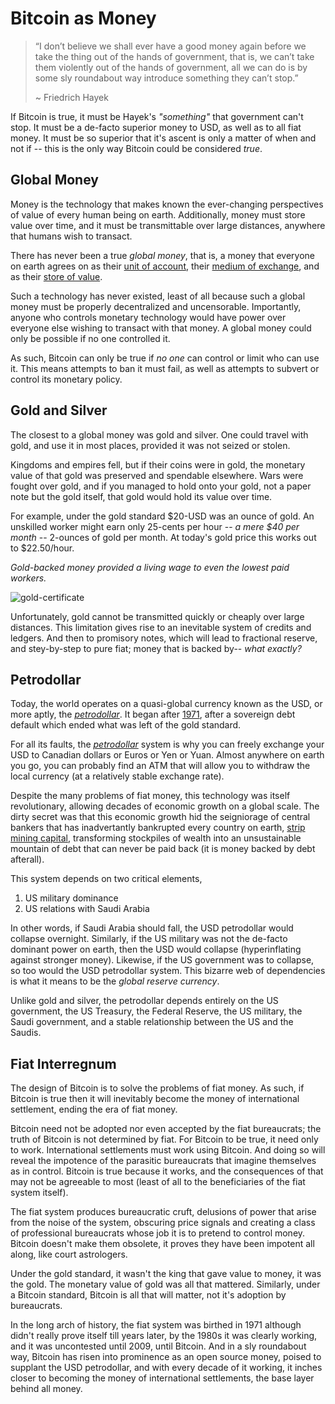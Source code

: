 # Bitcoin as Money

<!--
Lord Jesus Christ
Son of God
Have mercy on me, a sinner
-->

> “I don’t believe we shall ever have a good money again before we take the thing out of the hands of government, that is, we can’t take them violently out of the hands of government, all we can do is by some sly roundabout way introduce something they can’t stop.”
> 
> ~ Friedrich Hayek 

If Bitcoin is true,
 it must be Hayek's *"something"* 
 that government can't stop.
It must be a de-facto superior
 money to USD, as well as to all fiat money.
It must be so superior that it's ascent is
 only a matter of when and not if -- this is
 the only way Bitcoin could be considered *true*.



## Global Money

Money is the technology that makes known the
 ever-changing perspectives of value of every
 human being on earth.
Additionally, money must store value over time,
 and it must be transmittable over large distances,
 anywhere that humans wish to transact.

There has never been a true *global money*,
 that is, a money that everyone on earth
 agrees on as their 
 [unit of account](unit-of-account.md),
 their
 [medium of exchange](medium-of-exchange.md),
 and as their 
 [store of value](store-of-value.md).

Such a technology has never existed,
 least of all because such a global money
 must be properly 
 decentralized and uncensorable. 
Importantly, anyone who controls monetary technology
 would have power over everyone else wishing to
 transact with that money.
A global money could only be possible if 
 no one controlled it.

As such, Bitcoin can only be true if
 *no one* can control
 or limit who can use it.
This means attempts to ban it must fail,
 as well as attempts to subvert or control
 its monetary policy.



## Gold and Silver

The closest to a global money was gold and silver.
 One could travel with gold, and use it
 in most places, provided it was not seized
 or stolen.

Kingdoms and empires fell,
 but if their coins were in
 gold, the monetary value of that gold was
 preserved and spendable elsewhere.
Wars were fought over gold,
 and if you managed to hold onto your
 gold, not a paper note but the gold itself,
 that gold would hold its value over time.

For example,
 under the gold standard $20-USD was an ounce of gold.
An unskilled worker might earn only 25-cents per hour --
 *a mere $40 per month* --
 2-ounces of gold per month.
At today's gold price this works
 out to $22.50/hour.

*Gold-backed money provided a living wage
 to even the lowest paid workers.*

![gold-certificate](/images/1906-gold-certificate.jpg)


Unfortunately, gold cannot be transmitted
 quickly or cheaply over large distances.
This limitation gives rise to an inevitable
 system of credits and ledgers.
And then to promisory notes,
 which will lead to fractional reserve,
 and stey-by-step to pure fiat;
 money that is backed by-- *what exactly?*




## Petrodollar

Today, the world operates on a quasi-global
 currency known as the USD, or more aptly,
 the 
 [*petrodollar*](https://bitcoinmagazine.com/culture/the-hidden-costs-of-the-petrodollar).
It began after 
 [1971](https://wtfhappenedin1971.com/),
 after a sovereign debt default which
 ended what was left of the gold standard.
 
For all its faults,
 the 
 [*petrodollar*](https://bitcoinmagazine.com/culture/the-hidden-costs-of-the-petrodollar)
 system is why you can freely exchange
 your USD to Canadian dollars or Euros or Yen
 or Yuan.
Almost anywhere on earth you go,
 you can probably find an ATM that will 
 allow you to withdraw the local currency
 (at a relatively stable exchange rate).

Despite the many problems of fiat money,
 this technology was itself revolutionary,
 allowing decades of economic growth
 on a global scale.
The dirty secret was that this economic growth
 hid the seigniorage of central bankers
 that has inadvertantly bankrupted
 every country on earth,
 [strip mining capital](https://allenfarrington.medium.com/the-capital-strip-mine-ec627e9fe40a),
 transforming stockpiles of wealth into an unsustainable
 mountain of debt that can never be paid back
 (it is money backed by debt afterall).

This system depends on two critical elements,

1. US military dominance
2. US relations with Saudi Arabia

In other words, if Saudi Arabia should fall,
 the USD petrodollar would collapse overnight.
Similarly, if the US military was not the de-facto
 dominant power on earth, then the USD would collapse
 (hyperinflating against stronger money).
Likewise, if the US government was to collapse, 
 so too would the USD petrodollar system.
This bizarre web of dependencies
 is what it means to be
 the *global reserve currency*.

Unlike gold and silver, the petrodollar
 depends entirely on the US government, the US Treasury,
 the Federal Reserve, the US military, the Saudi government,
 and a stable relationship between the US and the Saudis.




## Fiat Interregnum 

The design of Bitcoin is to solve the problems
 of fiat money.
As such, if Bitcoin is true then
it will inevitably become the money of international
 settlement, ending the era of fiat money.

Bitcoin need not be adopted nor even accepted by the
 fiat bureaucrats;
 the truth of Bitcoin is not determined by fiat.
For Bitcoin to be true, it need only to work.
International settlements must work using 
 Bitcoin. And doing so will reveal the
 impotence of the parasitic bureaucrats
 that imagine themselves as in control.
Bitcoin is true because it works,
 and the consequences of that may not be
 agreeable to most 
 (least of all to the beneficiaries of the fiat system itself).

The fiat system produces bureaucratic
 cruft, delusions of power that arise
 from the noise of the system, obscuring
 price signals and creating a class of 
 professional bureaucrats
 whose job it is to pretend
 to control money.
Bitcoin doesn't make them obsolete,
 it proves they have been impotent all along,
 like court astrologers.


Under the gold standard, it wasn't the king
 that gave value to money, 
 it was the gold.
 The monetary value of gold was 
 all that mattered.
Similarly, under a Bitcoin standard,
 Bitcoin is all that will matter,
 not it's adoption by bureaucrats.

In the long arch of history, the fiat system
 was birthed in 1971 although didn't really
 prove itself till years later,
 by the 1980s it was clearly working, 
 and it was uncontested until 2009, 
 until Bitcoin. 
And in a sly roundabout
 way, Bitcoin has risen into prominence as
 an open source money, poised to supplant
 the USD petrodollar, and with every
 decade of it working, it inches
 closer to becoming the money of
 international settlements,
 the base layer behind all money.




